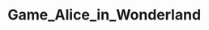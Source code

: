 # Game_Alice_in_Wonderland


<!--
Archivo "main.py":

Importa los módulos necesarios de pygame y sys.
Importa las constantes y animaciones desde archivos separados.
Importa las clases "Player", "Enemy_Shooter", "Enemy_Moving", "Platform" y "Portal" desde archivos separados.
Inicializa pygame y configura la pantalla del juego.
Establece variables para el tiempo, puntuación y sonidos del juego.
Carga las imágenes y sonidos necesarios para el juego.
Define una función para dibujar el fondo del juego.
Crea instancias de los objetos principales del juego, como el personaje principal, enemigos y plataformas.
Inicia un bucle principal del juego que maneja eventos, actualiza la lógica del juego y dibuja los elementos en la pantalla.

Archivo "Personaje.py":

Define la clase base "Personaje" que contiene métodos y atributos comunes para los personajes del juego.
El método "animar_personaje" muestra la animación actual del personaje en la pantalla.
El método "disparar" permite que el personaje dispare proyectiles.

Archivo "Player.py":

Importa las constantes y animaciones desde archivos separados.
Importa la clase base "Personaje" desde el archivo "Personaje.py".
Define la clase "Player", que hereda de la clase base "Personaje".
Agrega atributos específicos del personaje principal, como velocidad, gravedad, vidas, etc.
Implementa métodos para controlar los movimientos y acciones del personaje principal, como saltar, moverse, disparar, etc.
Implementa el método "update" para actualizar la lógica del personaje principal en cada fotograma.

Otros archivos:

Archivo "constantes.py": Contiene constantes utilizadas en el juego, como dimensiones de pantalla, rutas de archivos, etc.
Archivo "animaciones.py": Contiene listas de imágenes para animaciones utilizadas en el juego.
Archivo "Enemigo.py": Define las clases de los enemigos del juego.
Archivo "Platform.py": Define la clase de las plataformas del juego.
Archivo "Item.py": Define la clase de los objetos de los juegos, como portales y pociones. -->